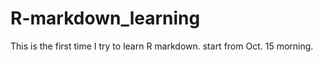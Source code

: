 # R-markdown_learning
This is the first time I try to learn R markdown. start from Oct. 15 morning.

